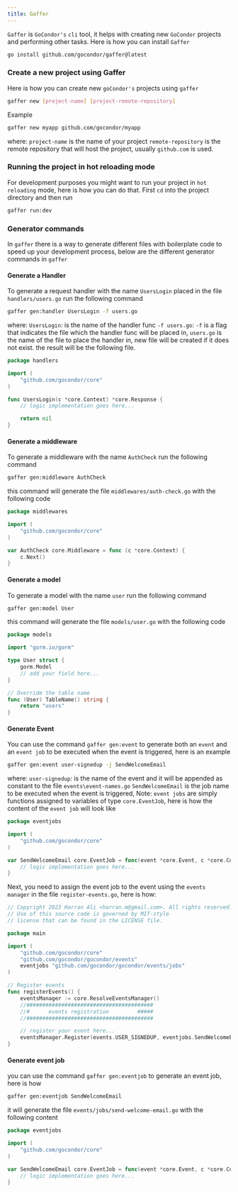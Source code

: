 ```yaml
---
title: Gaffer
---
```

`Gaffer` is `GoCondor's` `cli` tool, it helps with creating new `GoCondor` projects and performing other tasks.
Here is how you can install `Gaffer`
```bash
go install github.com/gocondor/gaffer@latest
```
### Create a new project using Gaffer
Here is how you can create new `goCondor's` projects using `gaffer`
```bash
gaffer new [project-name] [project-remote-repository]
```
Example
```bash
gaffer new myapp github.com/gocondor/myapp
```
where:
`project-name` is the name of your project
`remote-repository` is the remote repository that will host the project, usually `github.com` is used.
### Running the project in hot reloading mode
For development purposes you might want to run your project in `hot reloading` mode, here is how you can do that.
First `cd` into the project directory and then run
```bash
gaffer run:dev
```
### Generator commands
In `gaffer` there is a way to generate different files with boilerplate code to speed up your development process, below are the different generator commands in `gaffer`

#### Generate a Handler
To generate a request handler with the name `UsersLogin` placed in the file `handlers/users.go` run the following command
```bash
gaffer gen:handler UsersLogin -f users.go
```
where:
`UsersLogin`: is the name of the handler func
`-f users.go`: `-f` is a flag that indicates the file which the handler func will be placed in, `users.go` is the name of the file to place the handler in,  new file will be created if it does not exist.
the result will be the following file.

```go title="#file: handlers/users.go"
package handlers

import (
    "github.com/gocondor/core"
)

func UsersLogin(c *core.Context) *core.Response {
    // logic implementation goes here...

    return nil
}
```
#### Generate a middleware 
To generate a middleware with the name `AuthCheck` run the following command 
```bash
gaffer gen:middleware AuthCheck
```
this command will generate the file `middlewares/auth-check.go` with the following code
```go
package middlewares

import (
    "github.com/gocondor/core"
)

var AuthCheck core.Middleware = func (c *core.Context) {
    c.Next()
}
```
#### Generate a model
To generate a model with the name `user` run the following command
```bash
gaffer gen:model User
```
this command will generate the file `models/user.go` with the following code
```go
package models

import "gorm.io/gorm"

type User struct {
    gorm.Model
    // add your field here...
}

// Override the table name
func (User) TableName() string {
    return "users"
}

```
#### Generate Event
You can use the command `gaffer gen:event` to generate both an `event` and an `event job` to be executed when the event is triggered, here is an example
```bash
gaffer gen:event user-signedup -j SendWelcomeEmail
```
where:
`user-signedup`: is the name of the event and it will be appended as constant to the file `events\event-names.go`
`SendWelcomeEmail` is the job name to be executed when the event is triggered, 
Note: `event jobs` are simply functions assigned to variables of type `core.EventJob`,
here is how the content of the `event job` will look like
```go
package eventjobs

import (
    "github.com/gocondor/core"
)

var SendWelcomeEmail core.EventJob = func(event *core.Event, c *core.Context) {
    // logic implementation goes here...
}
```
Next, you need to assign the event job to the event using the `events manager` in the file `register-events.go`, here is how:
```go
// Copyright 2023 Harran Ali <harran.m@gmail.com>. All rights reserved.
// Use of this source code is governed by MIT-style
// license that can be found in the LICENSE file.

package main

import (
    "github.com/gocondor/core"
    "github.com/gocondor/gocondor/events"
    eventjobs "github.com/gocondor/gocondor/events/jobs"
)

// Register events
func registerEvents() {
    eventsManager := core.ResolveEventsManager()
    //########################################
    //#      events registration         #####
    //########################################

    // register your event here...
    eventsManager.Register(events.USER_SIGNEDUP, eventjobs.SendWelcomeEmail)
}
```
#### Generate event job
you can use the command `gaffer gen:eventjob` to generate an event job, here is how
```bash
gaffer gen:eventjob SendWelcomeEmail
```
it will generate the file `events/jobs/send-welcome-email.go` with the following content
```go
package eventjobs

import (
    "github.com/gocondor/core"
)

var SendWelcomeEmail core.EventJob = func(event *core.Event, c *core.Context) {
    // logic implementation goes here...
}

```